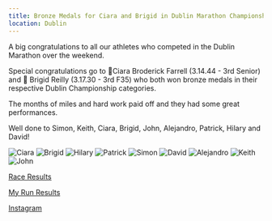 ```yaml
---
title: Bronze Medals for Ciara and Brigid in Dublin Marathon Championships 2023
location: Dublin
---
```


A big congratulations to all our athletes who competed in the Dublin Marathon over the weekend.

Special congratulations go to 🥉Ciara Broderick Farrell (3.14.44 - 3rd Senior) and 🥉 Brigid Reilly (3.17.30 - 3rd F35) who both won bronze medals in their respective Dublin Championship categories.

The months of miles and hard work paid off and they had some great performances.

Well done to Simon, Keith, Ciara, Brigid, John, Alejandro, Patrick, Hilary and David!


<img src="/assets/images/races/2023/dublin-marathon/Ciara.jpeg" class="img-fluid" alt="Ciara">

<img src="/assets/images/races/2023/dublin-marathon/Brigid.jpeg" class="img-fluid" alt="Brigid">

<img src="/assets/images/races/2023/dublin-marathon/Hilary.jpeg" class="img-fluid" alt="Hilary">

<img src="/assets/images/races/2023/dublin-marathon/Patrick.jpeg" class="img-fluid" alt="Patrick">

<img src="/assets/images/races/2023/dublin-marathon/Simon.jpeg" class="img-fluid" alt="Simon">

<img src="/assets/images/races/2023/dublin-marathon/David.jpeg" class="img-fluid" alt="David">

<img src="/assets/images/races/2023/dublin-marathon/Alejandro.jpeg" class="img-fluid" alt="Alejandro">

<img src="/assets/images/races/2023/dublin-marathon/Keith.jpeg" class="img-fluid" alt="Keith">

<img src="/assets/images/races/2023/dublin-marathon/John.jpeg" class="img-fluid" alt="John">

<a href="/races/2023-10-29-Dublin-Marathon/" target="_blank" rel="noopener noreferrer">Race Results</a>

<a href="https://www.myrunresults.com/events/athletics_ireland_national_marathon/4965/results" target="_blank" rel="noopener noreferrer">My Run Results</a>

<a href="https://www.instagram.com/p/CzGya6rsLci/?img_index=5" target="_blank" rel="noopener noreferrer">Instagram</a>



